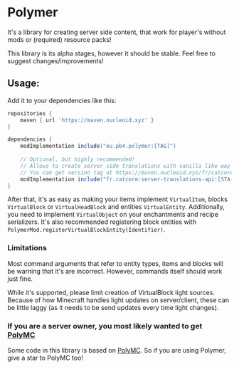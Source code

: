 # Polymer
It's a library for creating server side content, that work for player's without mods or (required) resource packs!

This library is its alpha stages, however it should be stable. Feel free to suggest changes/improvements!

## Usage:
Add it to your dependencies like this:

```groovy
repositories {
	maven { url 'https://maven.nucleoid.xyz' }
}

dependencies {
	modImplementation include("eu.pb4.polymer:[TAG]")
	
	// Optional, but highly recommended!
	// Allows to create server side translations with vanilla like way
    // You can get version tag at https://maven.nucleoid.xyz/fr/catcore/server-translations-api/
	modImplementation include("fr.catcore:server-translations-api:[STA-TAG]")
}
```

After that, it's as easy as making your items implement `VirtualItem`, blocks `VirtualBlock` or 
`VirtualHeadBlock` and entities `VirtualEntity`. Additionally, you need to implement `VirtualObject` on your enchantments and recipe serializers.
It's also recommended registering block entities with `PolymerMod.registerVirtualBlockEntity(Identifier)`.

### Limitations
Most command arguments that refer to entity types, items and blocks will be warning that 
it's are incorrect. However, commands itself should work just fine.

While it's supported, please limit creation of VirtualBlock light sources. Because of how Minecraft 
handles light updates on server/client, these can be little laggy (as it needs to be send updates every time light changes).

### If you are a server owner, you most likely wanted to get [PolyMC](https://github.com/TheEpicBlock/PolyMc)

Some code in this library is based on [PolyMC](https://github.com/TheEpicBlock/PolyMc). So if you are using Polymer, give a star to PolyMC too! 